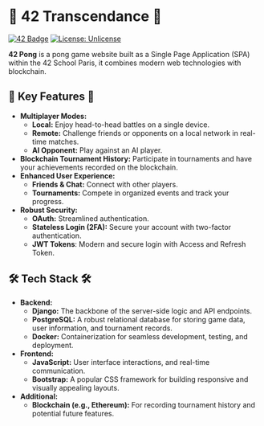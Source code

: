 # 🏓 42 Transcendance 🏓

[![42 Badge](https://img.shields.io/badge/school-42-purple.svg)](https://42.fr/) [![License: Unlicense](https://img.shields.io/badge/license-Unlicense-blue.svg)](http://unlicense.org/)

**42 Pong** is a pong game website built as a Single Page Application (SPA) within the 42 School Paris, it combines modern web technologies with blockchain.

## 🚀 Key Features 🚀

* **Multiplayer Modes:**
    * **Local:** Enjoy head-to-head battles on a single device.
    * **Remote:** Challenge friends or opponents on a local network in real-time matches.
    * **AI Opponent:** Play against an AI player.
* **Blockchain Tournament History:** Participate in tournaments and have your achievements recorded on the blockchain.
* **Enhanced User Experience:**
    * **Friends & Chat:** Connect with other players.
    * **Tournaments:** Compete in organized events and track your progress.
* **Robust Security:**
    * **OAuth:** Streamlined authentication.
    * **Stateless Login (2FA):** Secure your account with two-factor authentication.
    * **JWT Tokens**: Modern and secure login with Access and Refresh Token.

## 🛠️ Tech Stack 🛠️

* **Backend:**
    * **Django:** The backbone of the server-side logic and API endpoints.
    * **PostgreSQL:** A robust relational database for storing game data, user information, and tournament records.
    * **Docker:** Containerization for seamless development, testing, and deployment.
* **Frontend:**
    * **JavaScript:** User interface interactions, and real-time communication.
    * **Bootstrap:** A popular CSS framework for building responsive and visually appealing layouts.
* **Additional:**
    * **Blockchain (e.g., Ethereum):** For recording tournament history and potential future features.

